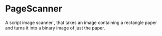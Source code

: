 # PageScanner
A script image scanner , that takes an image containing a rectangle paper and turns it into a binary image of just the paper.
